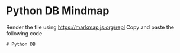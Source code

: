 # Python DB Mindmap
Render the file using https://markmap.js.org/repl
Copy and paste the following code

```markmap
# Python DB
```